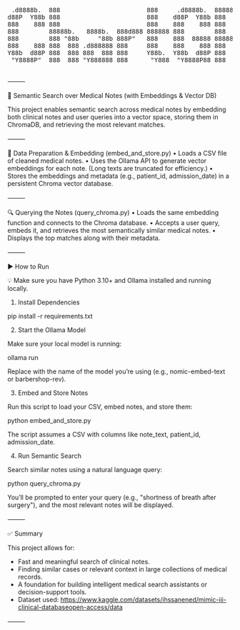 <pre>
 .d8888b.  888                       888     .d8888b.  8888888b. 88888888888 
d88P  Y88b 888                       888    d88P  Y88b 888   Y88b    888     
888    888 888                       888    888    888 888    888    888     
888        88888b.   8888b.  888d888 888888 888        888   d88P    888     
888        888 "88b     "88b 888P"   888    888  88888 8888888P"     888     
888    888 888  888 .d888888 888     888    888    888 888           888     
Y88b  d88P 888  888 888  888 888     Y88b.  Y88b  d88P 888           888     
 "Y8888P"  888  888 "Y888888 888      "Y888  "Y8888P88 888           888     
                                                                             
</pre>                                                                           
                                                                             
⸻

🧠 Semantic Search over Medical Notes (with Embeddings & Vector DB)

This project enables semantic search across medical notes by embedding both clinical notes and user queries into a vector space, storing them in ChromaDB, and retrieving the most relevant matches.

⸻

🔧 Data Preparation & Embedding (embed_and_store.py)
	•	Loads a CSV file of cleaned medical notes.
	•	Uses the Ollama API to generate vector embeddings for each note.
(Long texts are truncated for efficiency.)
	•	Stores the embeddings and metadata (e.g., patient_id, admission_date) in a persistent Chroma vector database.

⸻

🔍 Querying the Notes (query_chroma.py)
	•	Loads the same embedding function and connects to the Chroma database.
	•	Accepts a user query, embeds it, and retrieves the most semantically similar medical notes.
	•	Displays the top matches along with their metadata.

⸻

▶️ How to Run

💡 Make sure you have Python 3.10+ and Ollama installed and running locally.

1. Install Dependencies

pip install -r requirements.txt

2. Start the Ollama Model

Make sure your local model is running:

ollama run <your-embedding-model>

Replace <your-embedding-model> with the name of the model you’re using (e.g., nomic-embed-text or barbershop-rev).

3. Embed and Store Notes

Run this script to load your CSV, embed notes, and store them:

python embed_and_store.py

The script assumes a CSV with columns like note_text, patient_id, admission_date.

4. Run Semantic Search

Search similar notes using a natural language query:

python query_chroma.py

You’ll be prompted to enter your query (e.g., "shortness of breath after surgery"), and the most relevant notes will be displayed.

⸻

✅ Summary

This project allows for:
* Fast and meaningful search of clinical notes.
* Finding similar cases or relevant context in large collections of medical records.
* A foundation for building intelligent medical search assistants or decision-support tools.
* Dataset used: https://www.kaggle.com/datasets/ihssanened/mimic-iii-clinical-databaseopen-access/data

⸻
